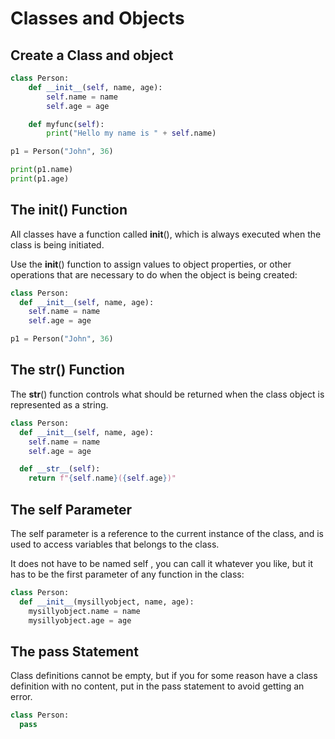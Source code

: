 #  Classes and Objects

## Create a Class and object

```python
class Person:
	def __init__(self, name, age):
		self.name = name
	  	self.age = age

	def myfunc(self):
		print("Hello my name is " + self.name)

p1 = Person("John", 36)

print(p1.name)
print(p1.age) 
```

## The __init__() Function

All classes have a function called __init__(),
which is always executed when the class is being
initiated.  

Use the __init__() function to assign values to
object properties, or other operations that are
necessary to do when the object is being created:

```python
class Person:
  def __init__(self, name, age):
    self.name = name
    self.age = age

p1 = Person("John", 36)
```

## The __str__() Function

The __str__() function controls what should be
returned when the class object is represented as a
string.

```python
class Person:
  def __init__(self, name, age):
    self.name = name
    self.age = age

  def __str__(self):
    return f"{self.name}({self.age})"
```

## The self Parameter

The self parameter is a reference to the current
instance of the class, and is used to access
variables that belongs to the class.

It does not have to be named self , you can call
it whatever you like, but it has to be the first
parameter of any function in the class:

```python
class Person:
  def __init__(mysillyobject, name, age):
    mysillyobject.name = name
    mysillyobject.age = age
```

## The pass Statement

Class definitions cannot be empty, but if you for
some reason have a class definition with no
content, put in the pass statement to avoid
getting an error.

```python
class Person:
  pass
```
